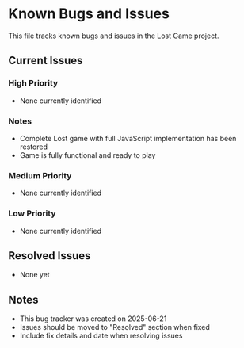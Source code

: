 # Known Bugs and Issues

This file tracks known bugs and issues in the Lost Game project.

## Current Issues

### High Priority
- None currently identified

### Notes
- Complete Lost game with full JavaScript implementation has been restored
- Game is fully functional and ready to play

### Medium Priority
- None currently identified

### Low Priority
- None currently identified

## Resolved Issues
- None yet

## Notes
- This bug tracker was created on 2025-06-21
- Issues should be moved to "Resolved" section when fixed
- Include fix details and date when resolving issues